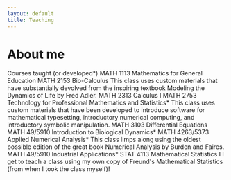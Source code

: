 ```yaml
---
layout: default
title: Teaching
---
```

# About me

Courses taught (or developed*)
MATH 1113 Mathematics for General Education
MATH 2153 Bio-Calculus
This class uses custom materials that have substantially devolved from the inspiring textbook Modeling the Dynamics of Life by Fred Adler.
MATH 2313 Calculus I
MATH 2753 Technology for Professional Mathematics and Statistics*
This class uses custom materials that have been developed to introduce software for mathematical typesetting, introductory numerical computing, and introductory symbolic manipulation.
MATH 3103 Differential Equations
MATH 49/5910 Introduction to Biological Dynamics*
MATH 4263/5373 Applied Numerical Analysis*
This class limps along using the oldest possible edition of the great book Numerical Analysis by Burden and Faires.
MATH 49/5910 Industrial Applications*
STAT 4113 Mathematical Statistics I
I get to teach a class using my own copy of Freund's Mathematical Statistics (from when I took the class myself)!